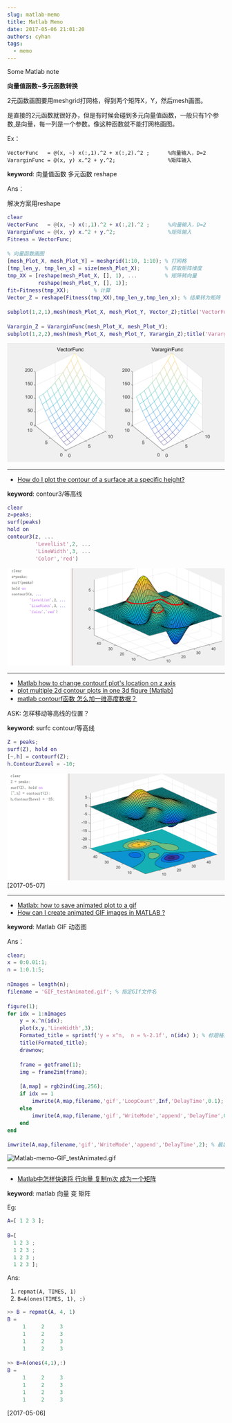 ```yaml
---
slug: matlab-memo
title: Matlab Memo
date: 2017-05-06 21:01:20
authors: cyhan
tags:
  - memo
---
```

Some Matlab note

<!-- truncate -->

**向量值函数~多元函数转换**

2元函数画图要用meshgrid打网格，得到两个矩阵X，Y，然后mesh画图。

是直接的2元函数就很好办，但是有时候会碰到多元向量值函数，一般只有1个参数,是向量，每一列是一个参数。像这种函数就不能打网格画图。

Ex：
```
VectorFunc   = @(x, ~) x(:,1).^2 + x(:,2).^2 ;      %向量输入，D=2
VararginFunc = @(x, y) x.^2 + y.^2;                 %矩阵输入
```
**keyword**: 向量值函数 多元函数 reshape

Ans：


解决方案用reshape
``` matlab
clear
VectorFunc   = @(x, ~) x(:,1).^2 + x(:,2).^2 ;      %向量输入，D=2
VararginFunc = @(x, y) x.^2 + y.^2;                 %矩阵输入
Fitness = VectorFunc;

% 向量函数画图
[mesh_Plot_X, mesh_Plot_Y] = meshgrid(1:10, 1:10); % 打网格
[tmp_len_y, tmp_len_x] = size(mesh_Plot_X);        % 获取矩阵维度         
tmp_XX = [reshape(mesh_Plot_X, [], 1), ...         % 矩阵转向量
          reshape(mesh_Plot_Y, [], 1)];
fit=Fitness(tmp_XX);        % 计算
Vector_Z = reshape(Fitness(tmp_XX),tmp_len_y,tmp_len_x); % 结果转为矩阵

subplot(1,2,1),mesh(mesh_Plot_X, mesh_Plot_Y, Vector_Z);title('VectorFunc');

Varargin_Z = VararginFunc(mesh_Plot_X, mesh_Plot_Y);
subplot(1,2,2),mesh(mesh_Plot_X, mesh_Plot_Y, Varargin_Z);title('VararginFunc');
```
![](Matlab-memo-VectorFunc.png)


---

- [How do I plot the contour of a surface at a specific height?](https://cn.mathworks.com/matlabcentral/answers/165821-how-do-i-plot-the-contour-of-a-surface-at-a-specific-height)

**keyword**: contour3/等高线

``` matlab
clear
z=peaks;
surf(peaks)
hold on
contour3(z, ...
         'LevelList',2, ...
         'LineWidth',3, ...
         'Color','red')
```
![](Matlab-memo-contour-specific_height.png)

---

- [Matlab how to change contourf plot's location on z axis](http://stackoverflow.com/questions/8054966/matlab-how-to-change-contourf-plots-location-on-z-axis)
- [plot multiple 2d contour plots in one 3d figure [Matlab]](http://stackoverflow.com/questions/24621439/plot-multiple-2d-contour-plots-in-one-3d-figure-matlab/24624311#24624311)
- [matlab contourf函数 怎么加一维高度数据？](https://www.zhihu.com/question/41687148)

ASK: 怎样移动等高线的位置？

**keyword**: surfc  contour/等高线

``` matlab
Z = peaks;
surf(Z), hold on
[~,h] = contourf(Z);
h.ContourZLevel = -10;
```
![效果](Matlab-memo-contourZlevel.png)
[2017-05-07]

---

- [Matlab: how to save animated plot to a gif](http://stackoverflow.com/questions/42132955/matlab-how-to-save-animated-plot-to-a-gif)
- [How can I create animated GIF images in MATLAB ?](https://cn.mathworks.com/matlabcentral/answers/94495-how-can-i-create-animated-gif-images-in-matlab)

**keyword**: Matlab GIF 动态图

Ans：
``` matlab GIF_example.m
clear;
x = 0:0.01:1;
n = 1:0.1:5;

nImages = length(n);
filename = 'GIF_testAnimated.gif'; % 指定GIf文件名

figure(1);
for idx = 1:nImages
    y = x.^n(idx);
    plot(x,y,'LineWidth',3);
    Formated_title = sprintf('y = x^n,  n = %-2.1f', n(idx) ); % 标题格式化
    title(Formated_title);
    drawnow;
    
    frame = getframe(1);
    img = frame2im(frame);
    
    [A,map] = rgb2ind(img,256);
    if idx == 1
        imwrite(A,map,filename,'gif','LoopCount',Inf,'DelayTime',0.1); % GIF 时间间隔可调
    else
        imwrite(A,map,filename,'gif','WriteMode','append','DelayTime',0.1);
    end
end

imwrite(A,map,filename,'gif','WriteMode','append','DelayTime',2); % 最后一帧 延时
```
![Matlab-memo-GIF_testAnimated.gif](https://cdn.sa.net/2025/05/12/8fHjLvmdYMx6G5O.gif)

---

- [Matlab中怎样快速将 行向量 复制m次 成为一个矩阵](http://www.ilovematlab.cn/thread-29957-1-1.html)

**keyword**: matlab 向量 变 矩阵

Eg:
``` matlab
A=[ 1 2 3 ];

B=[
  1 2 3 ;
  1 2 3 ;
  1 2 3 ;
  1 2 3 ];
```

Ans:

1. `repmat(A, TIMES, 1)`
2. `B=A(ones(TIMES, 1), :)`

``` matlab
>> B = repmat(A, 4, 1)
B =
     1     2     3
     1     2     3
     1     2     3
     1     2     3

>> B=A(ones(4,1),:)
B =
     1     2     3
     1     2     3
     1     2     3
     1     2     3
```
[2017-05-06]
